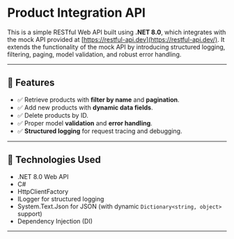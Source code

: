 #  Product Integration API

This is a simple RESTful Web API built using **.NET 8.0**, which integrates with the mock API provided at [https://restful-api.dev](https://restful-api.dev/). It extends the functionality of the mock API by introducing structured logging, filtering, paging, model validation, and robust error handling.

---

## 📌 Features

- ✅ Retrieve products with **filter by name** and **pagination**.
- ✅ Add new products with **dynamic data fields**.
- ✅ Delete products by ID.
- ✅ Proper model **validation** and **error handling**.
- ✅ **Structured logging** for request tracing and debugging.

---

## 🚀 Technologies Used

- .NET 8.0 Web API
- C#
- HttpClientFactory
- ILogger for structured logging
- System.Text.Json for JSON (with dynamic `Dictionary<string, object>` support)
- Dependency Injection (DI)

---



